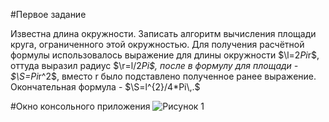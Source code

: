 #Первое задание

Известна длина окружности. Записать алгоритм вычисления площади круга, ограниченного этой окружностью.
Для получения расчётной формулы использовалось выражение для длины окружности $\l=2*Pi*r\$, оттуда 
выразил радиус $\r=l/2*Pi\$, после в формулу для площади - $\S=Pi*r^2\$, вместо r было подставлено полученное ранее выражение.
Окончательная формула - $\S=l^{2}/4*Pi\,.$

#Окно консольного приложения 
![Рисунок 1](https://vk.com/doc276235465_405482092 "Окно приложения")
